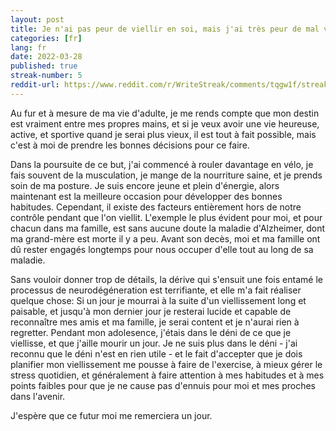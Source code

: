 ```yaml
---
layout: post
title: Je n'ai pas peur de viellir en soi, mais j'ai très peur de mal viellir
categories: [fr]
lang: fr
date: 2022-03-28
published: true
streak-number: 5
reddit-url: https://www.reddit.com/r/WriteStreak/comments/tqgw1f/streak_5_je_nai_pas_peur_de_viellir_en_soi_mais/
---
```

Au fur et à mesure de ma vie d'adulte, je me rends compte que mon destin est vraiment entre mes propres mains, et si je veux avoir une vie heureuse, active, et sportive quand je serai plus vieux, il est tout à fait possible, mais c'est à moi de prendre les bonnes décisions pour ce faire.

Dans la poursuite de ce but, j'ai commencé à rouler davantage en vélo, je fais souvent de la musculation, je mange de la nourriture saine, et je prends soin de ma posture. Je suis encore jeune et plein d'énergie, alors maintenant est la meilleure occasion pour développer des bonnes habitudes. Cependant, il existe des facteurs entièrement hors de notre contrôle pendant que l'on viellit. L'exemple le plus évident pour moi, et pour chacun dans ma famille, est sans aucune doute la maladie d'Alzheimer, dont ma grand-mère est morte il y a peu. Avant son decès, moi et ma famille ont dû rester engagés longtemps pour nous occuper d'elle tout au long de sa maladie.

Sans vouloir donner trop de détails, la dérive qui s'ensuit une fois entamé le processus de neurodégéneration est terrifiante, et elle m'a fait réaliser quelque chose: Si un jour je mourrai à la suite d'un viellissement long et paisable, et jusqu'à mon dernier jour je resterai lucide et capable de reconnaître mes amis et ma famille, je serai content et je n'aurai rien à regretter. Pendant mon adolesence, j'étais dans le déni de ce que je viellisse, et que j'aille mourir un jour. Je ne suis plus dans le déni - j'ai reconnu que le déni n'est en rien utile - et le fait d'accepter que je dois planifier mon viellissement me pousse à faire de l'exercise, à mieux gérer le stress quotidien, et généralement à faire attention à mes habitudes et à mes points faibles pour que je ne cause pas d'ennuis pour moi et mes proches dans l'avenir.

J'espère que ce futur moi me remerciera un jour.
